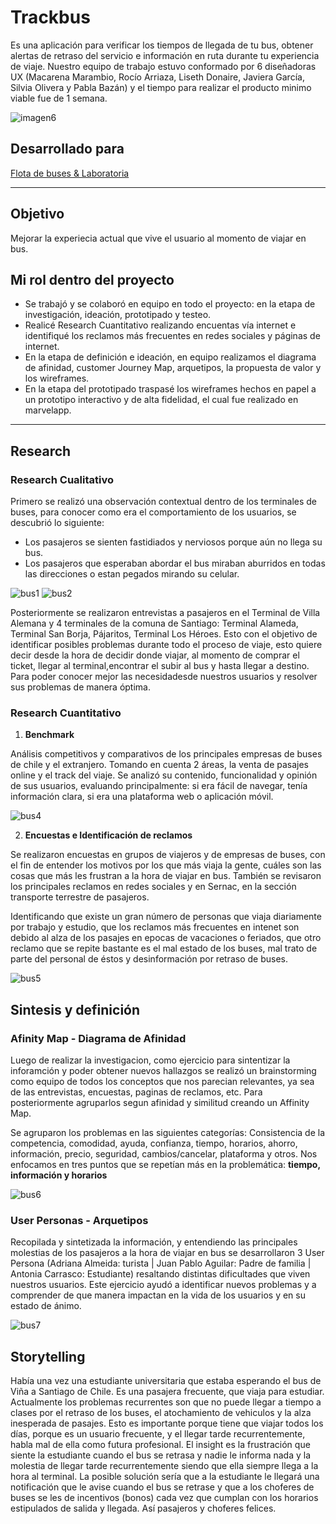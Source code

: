 # Trackbus
Es una aplicación para verificar los tiempos de llegada de tu bus, obtener alertas de retraso del servicio e información en ruta durante tu experiencia de viaje. Nuestro equipo de trabajo estuvo conformado por 6 diseñadoras UX (Macarena Marambio, Rocío Arriaza, Liseth Donaire, Javiera García, Silvia Olivera y Pabla Bazán) y el tiempo para realizar el producto minimo viable fue de 1 semana.

![imagen6](https://user-images.githubusercontent.com/32286870/38166074-4bc38e36-34f4-11e8-9a1a-3e6720b97381.png)

## Desarrollado para 
[Flota de buses & Laboratoria](https://marvelapp.com/7gj565e)

***
## Objetivo
Mejorar la experiecia actual que vive el usuario al momento de viajar en bus.

## Mi rol dentro del proyecto
- Se trabajó y se colaboró en equipo en todo el proyecto: en la etapa de investigación, ideación, prototipado y testeo.
- Realicé Research Cuantitativo realizando encuentas vía internet e identifiqué los reclamos más frecuentes en redes sociales y páginas de internet.
- En la etapa de definición e ideación, en equipo realizamos el diagrama de afinidad, customer Journey Map, arquetipos, la propuesta de valor y los wireframes.
- En la etapa del prototipado traspasé los wireframes hechos en papel a un prototipo interactivo y de alta fidelidad, el cual fue realizado en marvelapp.

***

## Research
### Research Cualitativo

Primero se realizó una observación contextual dentro de los terminales de buses, para conocer como era el comportamiento de los usuarios, se descubrió lo siguiente:
- Los pasajeros se sienten fastidiados y nerviosos porque aún no llega su bus.
- Los pasajeros que esperaban abordar el bus miraban aburridos en todas las direcciones o estan pegados mirando su celular.

![bus1](https://user-images.githubusercontent.com/32286870/38166615-03032aae-34fd-11e8-9552-716703546688.png)
![bus2](https://user-images.githubusercontent.com/32286870/38166725-e9f3ea6a-34fe-11e8-9661-5b7cb111f476.png)

Posteriormente se realizaron entrevistas a pasajeros en el Terminal de Villa Alemana y 4 terminales de la comuna de Santiago: Terminal Alameda, Terminal San Borja, Pájaritos, Terminal Los Héroes. Esto con el objetivo de identificar posibles problemas durante todo el proceso de viaje, esto quiere decir desde la hora de decidir donde viajar, al momento de comprar el ticket, llegar al terminal,encontrar el subir al bus y hasta llegar a destino. Para poder conocer mejor las necesidadesde nuestros usuarios y resolver sus problemas de manera óptima.

### Research Cuantitativo

1. **Benchmark** 

Análisis competitivos y comparativos de los principales empresas de buses de chile y el extranjero. Tomando en cuenta 2 áreas, la venta de pasajes online y el track del viaje. Se analizó su contenido, funcionalidad y opinión de sus usuarios, evaluando principalmente: si era fácil de navegar, tenía información clara, si era una plataforma web o aplicación móvil.

![bus4](https://user-images.githubusercontent.com/32286870/38166898-1f0806d4-3502-11e8-920b-95be7a6e1723.png)

2. **Encuestas e Identificación de reclamos**

Se realizaron encuestas en grupos de viajeros y de empresas de buses, con el fin de entender los motivos por los que más viaja la gente, cuáles son las cosas que más les frustran a la hora de viajar en bus. También se revisaron los principales reclamos en redes sociales y en Sernac, en la sección transporte terrestre de pasajeros.

Identificando que existe un gran número de personas que viaja diariamente por trabajo y estudio, que los reclamos más frecuentes en intenet son debido al alza de los pasajes en epocas de vacaciones o feriados, que otro reclamo que se repite bastante es el mal estado de los buses, mal trato de parte del personal de éstos y desinformación por retraso de buses.

![bus5](https://user-images.githubusercontent.com/32286870/38167232-50d68734-3508-11e8-86f7-3d15cd37908e.png)

## Sintesis y definición

### Afinity Map - Diagrama de Afinidad
Luego de realizar la investigacion, como ejercicio para sintentizar la inforamción y poder obtener nuevos hallazgos se realizó un brainstorming como equipo de todos los conceptos que nos parecian relevantes, ya sea de las entrevistas, encuestas, paginas de reclamos, etc. Para posteriormente agruparlos segun afinidad y similitud creando un Affinity Map.

Se agruparon los problemas en las siguientes categorías: Consistencia de la competencia, comodidad, ayuda, confianza, tiempo, horarios, ahorro, información, precio, seguridad, cambios/cancelar, plataforma y otros. Nos enfocamos en tres puntos que se repetían más en la problemática: **tiempo, información y horarios** 

![bus6](https://user-images.githubusercontent.com/32286870/38168455-b2edad5c-3522-11e8-88df-bcb6431c5e51.png)

### User Personas - Arquetipos
Recopilada y sintetizada la información, y entendiendo las principales molestias de los pasajeros a la hora de viajar en bus se desarrollaron 3 User Persona (Adriana Almeida: turista | Juan Pablo Aguilar: Padre de familia | Antonia Carrasco: Estudiante) resaltando distintas dificultades que viven nuestros usuarios. Este ejercicio ayudó a identificar nuevos problemas y a comprender de que manera impactan en la vida de los usuarios y en su estado de ánimo.

![bus7](https://user-images.githubusercontent.com/32286870/38168498-2be991ac-3524-11e8-8a8e-885619289c9d.png)

## Storytelling
Había una vez una estudiante universitaria que estaba esperando el bus de Viña a Santiago de Chile. Es una pasajera frecuente, que viaja para estudiar. Actualmente los problemas recurrentes son que no puede llegar a tiempo a clases por el retraso de los buses, el atochamiento de vehiculos y la alza inesperada de pasajes. Esto es importante porque tiene que viajar todos los días, porque es un usuario frecuente, y el llegar tarde recurrentemente, habla mal de ella como futura profesional. El insight es la frustración que siente la estudiante cuando el bus se retrasa y nadie le informa nada y la molestia de llegar tarde recurrentemente siendo que ella siempre llega a la hora al terminal. La posible solución sería que a la estudiante le llegará una notificación que le avise cuando el bus se retrase y que a los choferes de buses se les de incentivos (bonos) cada vez que cumplan con los horarios estipulados de salida y llegada. Así pasajeros y choferes felices.
